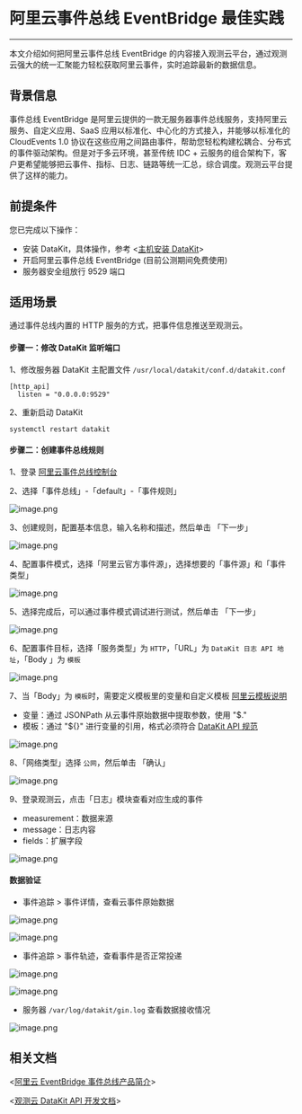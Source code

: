 # 阿里云事件总线 EventBridge 最佳实践

---

本文介绍如何把阿里云事件总线 EventBridge 的内容接入观测云平台，通过观测云强大的统一汇聚能力轻松获取阿里云事件，实时追踪最新的数据信息。



## 背景信息 

事件总线 EventBridge 是阿里云提供的一款无服务器事件总线服务，支持阿里云服务、自定义应用、SaaS 应用以标准化、中心化的方式接入，并能够以标准化的 CloudEvents 1.0 协议在这些应用之间路由事件，帮助您轻松构建松耦合、分布式的事件驱动架构。但是对于多云环境，甚至传统 IDC + 云服务的组合架构下，客户更希望能够把云事件、指标、日志、链路等统一汇总，综合调度。观测云平台提供了这样的能力。



## 前提条件

您已完成以下操作：

- 安装 DataKit，具体操作，参考 <[主机安装 DataKit](../../datakit/datakit-install.md)>
- 开启阿里云事件总线 EventBridge (目前公测期间免费使用)
- 服务器安全组放行 9529 端口



## 适用场景

通过事件总线内置的 HTTP 服务的方式，把事件信息推送至观测云。

#### 步骤一：修改 DataKit 监听端口

1、修改服务器 DataKit 主配置文件 `/usr/local/datakit/conf.d/datakit.conf`

```shell
[http_api]
  listen = "0.0.0.0:9529"
```

2、重新启动 DataKit
```shell
systemctl restart datakit
```
#### 步骤二：创建事件总线规则

1、登录 [阿里云事件总线控制台](https://eventbridge.console.aliyun.com/overview)

2、选择「事件总线」-「default」-「事件规则」

![image.png](../images/aliyun-eventbridge-1.png)

3、创建规则，配置基本信息，输入名称和描述，然后单击 「下一步」

![image.png](../images/aliyun-eventbridge-2.png)

4、配置事件模式，选择「阿里云官方事件源」，选择想要的「事件源」和「事件类型」

![image.png](../images/aliyun-eventbridge-3.png)

5、选择完成后，可以通过事件模式调试进行测试，然后单击 「下一步」

![image.png](../images/aliyun-eventbridge-4.png)

6、配置事件目标，选择「服务类型」为 `HTTP`，「URL」为 `DataKit 日志 API 地址`，「Body 」为 `模板`

![image.png](../images/aliyun-eventbridge-5.png)

7、当「Body」为 `模板`时，需要定义模板里的变量和自定义模板 [阿里云模板说明](https://help.aliyun.com/document_detail/181429.html#section-tdd-mia-lol)

- 变量：通过 JSONPath 从云事件原始数据中提取参数，使用 "$." 
- 模板：通过 "${}" 进行变量的引用，格式必须符合 [DataKit API 规范](../../datakit/apis.md#api-logging-example)

![image.png](../images/aliyun-eventbridge-6.png)

8、「网络类型」选择 `公网`，然后单击 「确认」

![image.png](../images/aliyun-eventbridge-7.png)

9、登录观测云，点击「日志」模块查看对应生成的事件

- measurement：数据来源
- message：日志内容
- fields：扩展字段

![image.png](../images/aliyun-eventbridge-8.png)

#### 数据验证

- 事件追踪 > 事件详情，查看云事件原始数据

![image.png](../images/aliyun-eventbridge-9.png)

![image.png](../images/aliyun-eventbridge-10.png)

- 事件追踪 > 事件轨迹，查看事件是否正常投递

![image.png](../images/aliyun-eventbridge-11.png)

![image.png](../images/aliyun-eventbridge-12.png)

- 服务器 `/var/log/datakit/gin.log` 查看数据接收情况

![image.png](../images/aliyun-eventbridge-13.png)

## 相关文档

<[阿里云 EventBridge 事件总线产品简介](https://help.aliyun.com/document_detail/163239.html)>

<[观测云 DataKit API 开发文档](../../datakit/apis.md)>